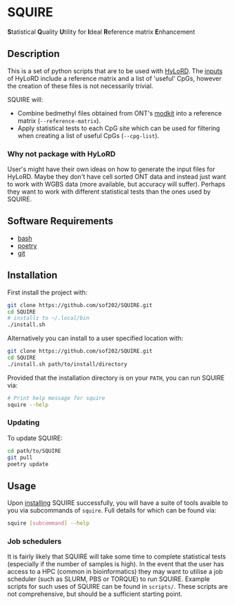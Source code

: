 # SQUIRE

**S**tatistical **Q**uality **U**tility for **I**deal **R**eference matrix
**E**nhancement

## Description

This is a set of python scripts that are to be used with
[HyLoRD](https://github.com/sof202/HyLoRD). The
[inputs](https://sof202.github.io/HyLoRD/inputs-outputs.html) of HyLoRD include
a reference matrix and a list of 'useful' CpGs, however the creation of these
files is not necessarily trivial. 

SQUIRE will:

- Combine bedmethyl files obtained from ONT's
[modkit](https://github.com/nanoporetech/modkit) into a reference matrix
(`--reference-matrix`).
- Apply statistical tests to each CpG site which can be used for filtering 
when creating a list of useful CpGs (`--cpg-list`).

### Why not package with HyLoRD

User's might have their own ideas on how to generate the input files for
HyLoRD. Maybe they don't have cell sorted ONT data and instead just want to
work with WGBS data (more available, but accuracy will suffer). Perhaps they
want to work with different statistical tests than the ones used by SQUIRE.

## Software Requirements

- [bash](https://www.gnu.org/software/bash/)
- [poetry](https://github.com/python-poetry/poetry)
- [git](https://git-scm.com/)

## Installation

First install the project with:

```bash
git clone https://github.com/sof202/SQUIRE.git
cd SQUIRE
# installs to ~/.local/bin
./install.sh 
```

Alternatively you can install to a user specified location with:

```bash
git clone https://github.com/sof202/SQUIRE.git
cd SQUIRE
./install.sh path/to/install/directory
```

Provided that the installation directory is on your `PATH`, you can run
SQUIRE via:

```bash
# Print help message for squire
squire --help
```

### Updating

To update SQUIRE:

```bash
cd path/to/SQUIRE
git pull
poetry update
```

## Usage

Upon [installing](#installation) SQUIRE successfully, you will have a suite of
tools avaible to you via subcommands of `squire`. Full details for which
can be found via:

```bash
squire [subcommand] --help
```

### Job schedulers

It is fairly likely that SQUIRE will take some time to complete statistical
tests (especially if the number of samples is high). In the event that the user
has access to a HPC (common in bioinformatics) they may want to utilise a job
scheduler (such as SLURM, PBS or TORQUE) to run SQUIRE. Example scripts for
such uses of SQUIRE can be found in `scripts/`. These scripts are not
comprehensive, but should be a sufficient starting point.
